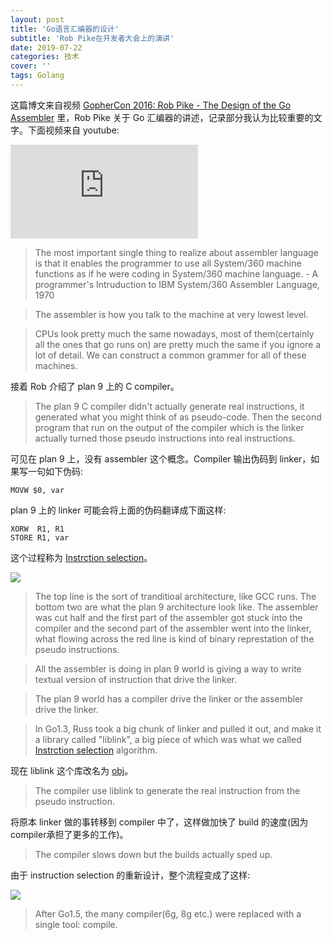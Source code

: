 ```yaml
---
layout: post
title: 'Go语言汇编器的设计'
subtitle: 'Rob Pike在开发者大会上的演讲'
date: 2019-07-22
categories: 技术
cover: ''
tags: Golang
---
```


这篇博文来自视频 [GopherCon 2016: Rob Pike - The Design of the Go Assembler](https://www.youtube.com/watch?v=KINIAgRpkDA) 里，Rob Pike 关于 Go 汇编器的讲述，记录部分我认为比较重要的文字。下面视频来自 youtube:

<div class="video-container"><iframe src="https://www.youtube.com/embed/KINIAgRpkDA" frameborder="0" allowfullscreen></iframe></div>

> The most important single thing to realize about assembler language is that it enables the programmer to use all System/360 machine functions as if he were coding in System/360 machine language. - A programmer's Intruduction to IBM System/360 Assembler Language, 1970

> The assembler is how you talk to the machine at very lowest level.

> CPUs look pretty much the same nowadays, most of them(certainly all the ones that go runs on) are pretty much the same if you ignore a lot of detail. We can construct a common grammer for all of these machines.

接着 Rob 介绍了 plan 9 上的 C compiler。

> The plan 9 C compiler didn't actually generate real instructions, it generated what you might think of as pseudo-code. Then the second program that run on the output of the compiler which is the linker actually turned those pseudo instructions into real instructions.

可见在 plan 9 上，没有 assembler 这个概念。Compiler 输出伪码到 linker，如果写一句如下伪码:

```
MOVW $0, var
```

plan 9 上的 linker 可能会将上面的伪码翻译成下面这样:

```
XORW  R1, R1
STORE R1, var
```

这个过程称为 [Instrction selection](https://en.wikipedia.org/wiki/Instruction_selection)。

![](http://ww1.sinaimg.cn/large/c9caade4gy1g58juhzonlj21840k6q7q.jpg)

> The top line is the sort of tranditioal architecture, like GCC runs. The bottom two are what the plan 9 architecture look like. The assembler was cut half and the first part of the assembler got stuck into the compiler and the second part of the assembler went into the linker, what flowing across the red line is kind of binary represtation of the pseudo instructions.

> All the assembler is doing in plan 9 world is giving a way to write textual version of instruction that drive the linker.

> The plan 9 world has a compiler drive the linker or the assembler drive the linker.

> In Go1.3, Russ took a big chunk of linker and pulled it out, and make it a library called "liblink", a big piece of which was what we called [Instrction selection](https://en.wikipedia.org/wiki/Instruction_selection) algorithm.

现在 liblink 这个库改名为 [obj](https://golang.org/pkg/cmd/internal/obj/#pkg-overview)。

> The compiler use liblink to generate the real instruction from the pseudo instruction.

将原本 linker 做的事转移到 compiler 中了，这样做加快了 build 的速度(因为compiler承担了更多的工作)。

> The compiler slows down but the builds actually sped up.

由于 instruction selection 的重新设计，整个流程变成了这样:

![](http://ww1.sinaimg.cn/large/c9caade4gy1g58ku3q9xij21840k6afj.jpg)

> After Go1.5, the many compiler(6g, 8g etc.) were replaced with a single tool: compile.

